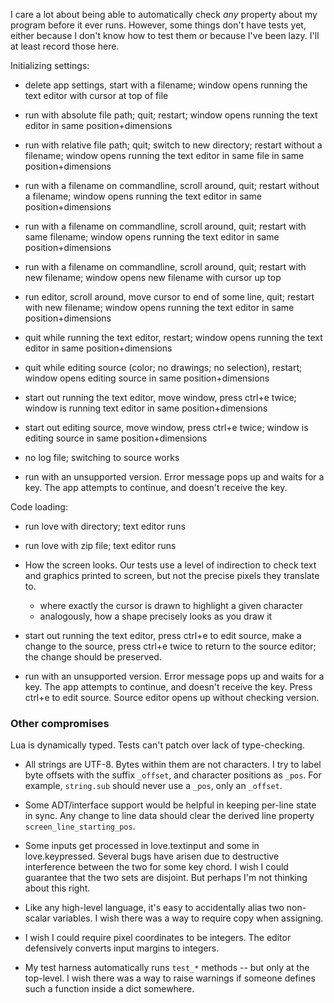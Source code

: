 I care a lot about being able to automatically check _any_ property about my
program before it ever runs. However, some things don't have tests yet, either
because I don't know how to test them or because I've been lazy. I'll at least
record those here.

Initializing settings:
  - delete app settings, start with a filename; window opens running the text editor with cursor at top of file
  - run with absolute file path; quit; restart; window opens running the text editor in same position+dimensions
  - run with relative file path; quit; switch to new directory; restart without a filename; window opens running the text editor in same file in same position+dimensions
  - run with a filename on commandline, scroll around, quit; restart without a filename; window opens running the text editor in same position+dimensions
  - run with a filename on commandline, scroll around, quit; restart with same filename; window opens running the text editor in same position+dimensions
  - run with a filename on commandline, scroll around, quit; restart with new filename; window opens new filename with cursor up top
  - run editor, scroll around, move cursor to end of some line, quit; restart with new filename; window opens running the text editor in same position+dimensions
  - quit while running the text editor, restart; window opens running the text editor in same position+dimensions
  - quit while editing source (color; no drawings; no selection), restart; window opens editing source in same position+dimensions
  - start out running the text editor, move window, press ctrl+e twice; window is running text editor in same position+dimensions
  - start out editing source, move window, press ctrl+e twice; window is editing source in same position+dimensions
  - no log file; switching to source works

  - run with an unsupported version. Error message pops up and waits for a key. The app attempts to continue, and doesn't receive the key.

Code loading:
* run love with directory; text editor runs
* run love with zip file; text editor runs

* How the screen looks. Our tests use a level of indirection to check text and
  graphics printed to screen, but not the precise pixels they translate to.
    - where exactly the cursor is drawn to highlight a given character
    - analogously, how a shape precisely looks as you draw it

* start out running the text editor, press ctrl+e to edit source, make a change to the source, press ctrl+e twice to return to the source editor; the change should be preserved.
* run with an unsupported version. Error message pops up and waits for a key. The app attempts to continue, and doesn't receive the key. Press ctrl+e to edit source. Source editor opens up without checking version.

### Other compromises

Lua is dynamically typed. Tests can't patch over lack of type-checking.

* All strings are UTF-8. Bytes within them are not characters. I try to label
  byte offsets with the suffix `_offset`, and character positions as `_pos`.
  For example, `string.sub` should never use a `_pos`, only an `_offset`.

* Some ADT/interface support would be helpful in keeping per-line state in
  sync. Any change to line data should clear the derived line property
  `screen_line_starting_pos`.

* Some inputs get processed in love.textinput and some in love.keypressed.
  Several bugs have arisen due to destructive interference between the two for
  some key chord. I wish I could guarantee that the two sets are disjoint. But
  perhaps I'm not thinking about this right.

* Like any high-level language, it's easy to accidentally alias two non-scalar
  variables. I wish there was a way to require copy when assigning.

* I wish I could require pixel coordinates to be integers. The editor
  defensively converts input margins to integers.

* My test harness automatically runs `test_*` methods -- but only at the
  top-level. I wish there was a way to raise warnings if someone defines such
  a function inside a dict somewhere.

